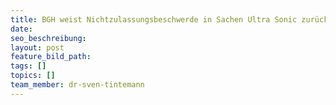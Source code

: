 ```yaml
---
title: BGH weist Nichtzulassungsbeschwerde in Sachen Ultra Sonic zurück
date:
seo_beschreibung:
layout: post
feature_bild_path:
tags: []
topics: []
team_member: dr-sven-tintemann
---
```

